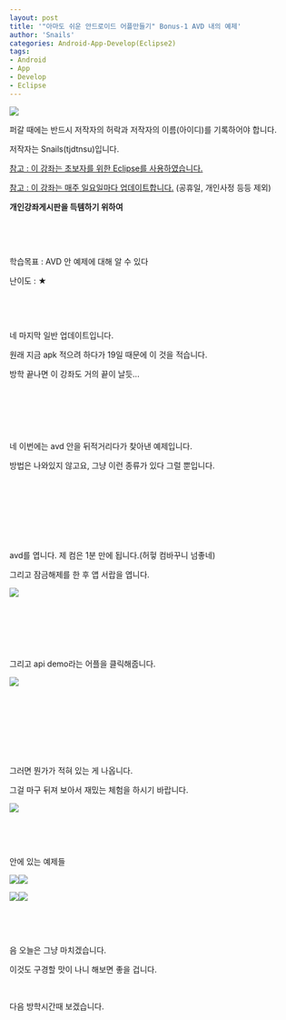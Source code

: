 ```yaml
---
layout: post
title: '"아마도 쉬운 안드로이드 어플만들기" Bonus-1 AVD 내의 예제'
author: 'Snails'
categories: Android-App-Develop(Eclipse2)
tags:
- Android
- App
- Develop
- Eclipse
---
```



<script> location.href='https://cafe.naver.com/develoid/277404' ; </script>

<p><img src="https://dthumb-phinf.pstatic.net/?src=%22http%3A%2F%2Fpostfiles3.naver.net%2F20130523_178%2Ftjdtnsu_1369283538974akCh1_JPEG%2Fand.jpg%3Ftype%3Dw2%22&amp;type=cafe_wa740"></p>
<p>퍼갈 때에는 반드시 저작자의 허락과 저작자의 이름(아이디)를 기록하어야 합니다.</p>
<p>저작자는 Snails(tjdtnsu)입니다.</p>
<p><u>참고 : 이 강좌는 초보자를 위한 Eclipse를 사용하였습니다.</u></p>
<p><u>참고 : 이 강좌는 매주 일요일마다 업데이트합니다.</u> (공휴일, 개인사정 등등 제외)</p>
<p><strong>개인강좌게시판을 득템하기 위하여</strong>&nbsp;</p>
<p>&nbsp;</p>
<p><u>﻿</u></p>
<p>학습목표 :&nbsp;AVD 안 예제에 대해 알 수 있다</p>
<p>난이도 : ★</p>
<p></p>
<p></p>
<p>&nbsp;</p>
<p>&nbsp;</p>
<p>네 마지막 일반 업데이트입니다.</p>
<p>원래 지금 apk 적으려 하다가 19일 때문에 이 것을 적습니다.</p>
<p>방학 끝나면 이 강좌도 거의 끝이 날듯...</p>
<p>&nbsp;</p>
<p>&nbsp;</p>
<p>&nbsp;</p>
<p>네 이번에는 avd 안을 뒤적거리다가 찾아낸 예제입니다.</p>
<p>방법은 나와있지 않고요, 그냥 이런 종류가 있다 그럴 뿐입니다.</p>
<p>&nbsp;</p>
<p>&nbsp;</p>
<p>&nbsp;</p>
<p>&nbsp;</p>
<p>avd를 엽니다. 제 컴은 1분 만에 됩니다.(허헣 컴바꾸니 넘좋네)</p>
<p>그리고 잠금해제를 한 후 앱 서랍을 엽니다.</p>
<p><img src="https://dthumb-phinf.pstatic.net/?src=%22http%3A%2F%2Fblogfiles.naver.net%2F20130714_149%2Ftjdtnsu_13737799623120yIkO_PNG%2F%25C1%25A6%25B8%25F1_%25BE%25F8%25C0%25BD.png%22&amp;type=cafe_wa740"></p>
<p>&nbsp;</p>
<p>&nbsp;</p>
<p>&nbsp;</p>
<p>그리고 api demo라는 어플을 클릭해줍니다.</p>
<p><img src="https://dthumb-phinf.pstatic.net/?src=%22http%3A%2F%2Fblogfiles.naver.net%2F20130714_45%2Ftjdtnsu_1373780094366pGbMD_PNG%2F%25C1%25A6%25B8%25F1_%25BE%25F8%25C0%25BD.png%22&amp;type=cafe_wa740"></p>
<p>&nbsp;</p>
<p>&nbsp;</p>
<p>&nbsp;</p>
<p>&nbsp;</p>
<p>그러면 뭔가가 적혀 있는 게 나옵니다.</p>
<p>그걸 마구 뒤져 보아서 재밌는 체험을 하시기 바랍니다.</p>
<p><img src="https://dthumb-phinf.pstatic.net/?src=%22http%3A%2F%2Fblogfiles.naver.net%2F20130714_56%2Ftjdtnsu_1373780337877MSUes_PNG%2F%25C1%25A6%25B8%25F1_%25BE%25F8%25C0%25BD.png%22&amp;type=cafe_wa740"></p>
<p>&nbsp;</p>
<p>&nbsp;</p>
<p>안에 있는 예제들</p>
<p><img src="https://dthumb-phinf.pstatic.net/?src=%22http%3A%2F%2Fblogfiles.naver.net%2F20130714_280%2Ftjdtnsu_1373780387487Eallo_PNG%2F%25C1%25A6%25B8%25F1_%25BE%25F8%25C0%25BD.png%22&amp;type=cafe_wa740"><img src="https://dthumb-phinf.pstatic.net/?src=%22http%3A%2F%2Fblogfiles.naver.net%2F20130714_124%2Ftjdtnsu_1373780458804sG9Ot_PNG%2F%25C1%25A6%25B8%25F1_%25BE%25F8%25C0%25BD.png%22&amp;type=cafe_wa740"></p>
<p><img src="https://dthumb-phinf.pstatic.net/?src=%22http%3A%2F%2Fblogfiles.naver.net%2F20130714_235%2Ftjdtnsu_1373780554742fhvqA_PNG%2F%25C1%25A6%25B8%25F1_%25BE%25F8%25C0%25BD.png%22&amp;type=cafe_wa740"><img src="https://dthumb-phinf.pstatic.net/?src=%22http%3A%2F%2Fblogfiles.naver.net%2F20130714_278%2Ftjdtnsu_1373780616460CHzfD_PNG%2F%25C1%25A6%25B8%25F1_%25BE%25F8%25C0%25BD.png%22&amp;type=cafe_wa740"></p>
<p>&nbsp;</p>
<p>&nbsp;</p>
<p>음 오늘은 그냥 마치겠습니다.</p>
<p>이것도 구경할 맛이 나니 해보면 좋을 겁니다.</p>
<p>&nbsp;</p>
<p>다음 방학시간때 보겠습니다.</p>

